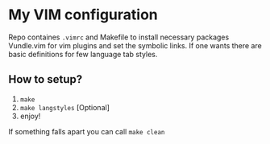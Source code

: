 # My VIM configuration

Repo containes `.vimrc` and Makefile to install necessary packages
Vundle.vim for vim plugins and set the symbolic links. If one wants
there are basic definitions for few language tab styles.

## How to setup?

1. `make`
2. `make langstyles` [Optional]
3. enjoy!

If something falls apart you can call `make clean`
